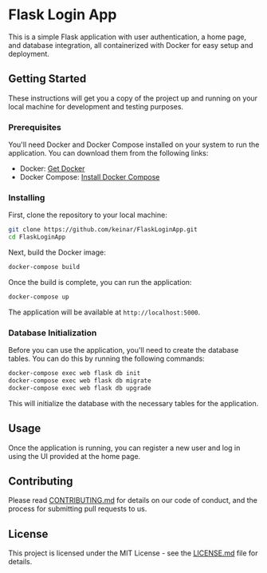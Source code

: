 # Flask Login App

This is a simple Flask application with user authentication, a home page, and database integration, all containerized with Docker for easy setup and deployment.

## Getting Started

These instructions will get you a copy of the project up and running on your local machine for development and testing purposes.

### Prerequisites

You'll need Docker and Docker Compose installed on your system to run the application. You can download them from the following links:

- Docker: [Get Docker](https://docs.docker.com/get-docker/)
- Docker Compose: [Install Docker Compose](https://docs.docker.com/compose/install/)

### Installing

First, clone the repository to your local machine:

```bash
git clone https://github.com/keinar/FlaskLoginApp.git
cd FlaskLoginApp
```

Next, build the Docker image:

```bash
docker-compose build
```

Once the build is complete, you can run the application:

```bash
docker-compose up
```

The application will be available at `http://localhost:5000`.

### Database Initialization

Before you can use the application, you'll need to create the database tables. You can do this by running the following commands:

```bash
docker-compose exec web flask db init
docker-compose exec web flask db migrate
docker-compose exec web flask db upgrade
```

This will initialize the database with the necessary tables for the application.

## Usage

Once the application is running, you can register a new user and log in using the UI provided at the home page.

## Contributing

Please read [CONTRIBUTING.md](CONTRIBUTING.md) for details on our code of conduct, and the process for submitting pull requests to us.

## License

This project is licensed under the MIT License - see the [LICENSE.md](LICENSE.md) file for details.
